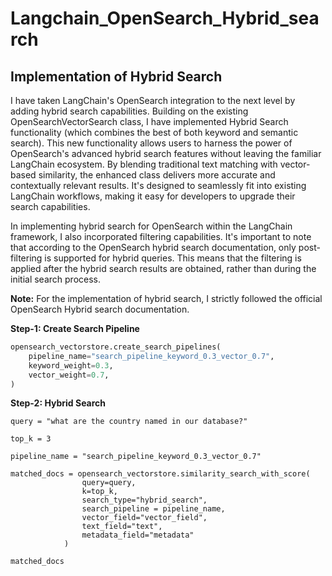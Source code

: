 # Langchain_OpenSearch_Hybrid_search

## Implementation of Hybrid Search 

I have taken LangChain's OpenSearch integration to the next level by adding hybrid search capabilities. Building on the existing OpenSearchVectorSearch class, I have implemented Hybrid Search functionality (which combines the best of both keyword and semantic search). This new functionality allows users to harness the power of OpenSearch's advanced hybrid search features without leaving the familiar LangChain ecosystem. By blending traditional text matching with vector-based similarity, the enhanced class delivers more accurate and contextually relevant results. It's designed to seamlessly fit into existing LangChain workflows, making it easy for developers to upgrade their search capabilities.

In implementing hybrid search for OpenSearch within the LangChain framework, I also incorporated filtering capabilities. It's important to note that according to the OpenSearch hybrid search documentation, only post-filtering is supported for hybrid queries. This means that the filtering is applied after the hybrid search results are obtained, rather than during the initial search process.

**Note:** For the implementation of hybrid search, I strictly followed the official OpenSearch Hybrid search documentation. 

**Step-1: Create Search Pipeline**

```python
opensearch_vectorstore.create_search_pipelines(
    pipeline_name="search_pipeline_keyword_0.3_vector_0.7",
    keyword_weight=0.3,
    vector_weight=0.7,
)
```

**Step-2: Hybrid Search**
```
query = "what are the country named in our database?"

top_k = 3

pipeline_name = "search_pipeline_keyword_0.3_vector_0.7"

matched_docs = opensearch_vectorstore.similarity_search_with_score(
                query=query,
                k=top_k,
                search_type="hybrid_search",
                search_pipeline = pipeline_name,
                vector_field="vector_field",
                text_field="text",
                metadata_field="metadata"
            )

matched_docs
```